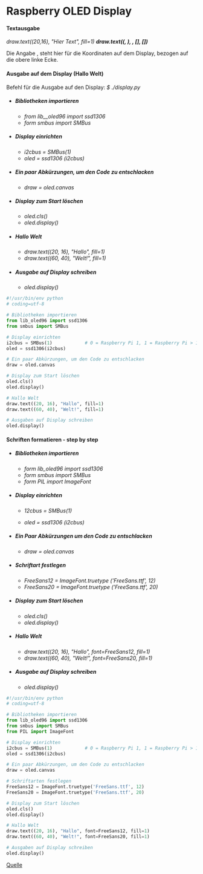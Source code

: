 # Raspberry OLED Display

#### Textausgabe

*draw.text((20,16), "Hier Text", fill=1)*
***draw.text((<x>, <y>), <Inhalt>, [<Schriftart>], [<Formatierung>])***

Die Angabe <x>, <y> steht hier für die Koordinaten auf dem Display, bezogen auf die obere linke Ecke.



#### Ausgabe auf dem Display (Hallo Welt)

Befehl für die Ausgabe auf den Display:
*$ ./display.py*



* ##### Bibliotheken importieren

  * *from lib__oled96 import ssd1306*
  * *form smbus import SMBus*

* ##### Display einrichten

  * *i2cbus = SMBus(1)*
  * *oled = ssd1306 (i2cbus)*

* ##### Ein paar Abkürzungen, um den Code zu entschlacken

  * *draw = oled.canvas*

* ##### Display zum Start löschen

  * *oled.cls()*
  * *oled.display()*

* ##### Hallo Welt

  * *draw.text((20, 16), "Hallo", fill=1)*
  * *draw.text((60, 40), "Welt!", fill=1)*

* ##### Ausgabe auf Display schreiben

  * *oled.display()*



```python
#!/usr/bin/env python
# coding=utf-8

# Bibliotheken importieren
from lib_oled96 import ssd1306
from smbus import SMBus

# Display einrichten
i2cbus = SMBus(1)            # 0 = Raspberry Pi 1, 1 = Raspberry Pi > 1
oled = ssd1306(i2cbus)

# Ein paar Abkürzungen, um den Code zu entschlacken
draw = oled.canvas

# Display zum Start löschen
oled.cls()
oled.display()

# Hallo Welt
draw.text((20, 16), "Hallo", fill=1)
draw.text((60, 40), "Welt!", fill=1)

# Ausgaben auf Display schreiben
oled.display()
```





#### Schriften formatieren - step by step

* ##### Bibliotheken importieren

  * *form lib_oled96 import ssd1306*
  * *form smbus import SMBus*
  * *form PIL import ImageFont*

* ##### Display einrichten

  * *12cbus = SMBus(1)*

  * *oled = ssd1306 (i2cbus)*

* ##### Ein Paar Abkürzungen um den Code zu entschlacken

  * *draw = oled.canvas*

* ##### Schriftart festlegen

  * *FreeSans12 = ImageFont.truetype ('FreeSans.ttf', 12)*
  * *FreeSans20 = ImageFont.truetype ('FreeSans.ttf', 20)*

* ##### Display zum Start löschen

  * *oled.cls()*
  * *oled.display()*

* ##### Hallo Welt

  * *draw.text((20, 16), "Hallo", font=FreeSans12, fill=1)*
  * *draw.text((60, 40), "Welt!", font=FreeSans20, fill=1)*

* ##### Ausgabe auf Display schreiben

  * *oled.display()*

```python
#!/usr/bin/env python
# coding=utf-8

# Bibliotheken importieren
from lib_oled96 import ssd1306
from smbus import SMBus
from PIL import ImageFont

# Display einrichten
i2cbus = SMBus(1)            # 0 = Raspberry Pi 1, 1 = Raspberry Pi > 1
oled = ssd1306(i2cbus)

# Ein paar Abkürzungen, um den Code zu entschlacken
draw = oled.canvas

# Schriftarten festlegen
FreeSans12 = ImageFont.truetype('FreeSans.ttf', 12)
FreeSans20 = ImageFont.truetype('FreeSans.ttf', 20)

# Display zum Start löschen
oled.cls()
oled.display()

# Hallo Welt
draw.text((20, 16), "Hallo", font=FreeSans12, fill=1)
draw.text((60, 40), "Welt!", font=FreeSans20, fill=1)

# Ausgaben auf Display schreiben
oled.display()
```

[Quelle](https://indibit.de/raspberry-pi-oled-display-128x64-mit-python-ansteuern-i2c/)

